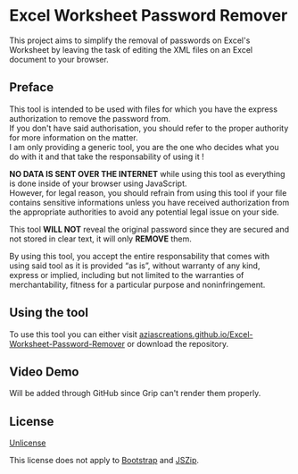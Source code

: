 # Excel Worksheet Password Remover

This project aims to simplify the removal of passwords on Excel's Worksheet by leaving the task of editing the XML files on an Excel document to your browser.

## Preface

This tool is intended to be used with files for which you have the express authorization to remove the password from.<br>
If you don't have said authorisation, you should refer to the proper authority for more information on the matter.<br>
I am only providing a generic tool, you are the one who decides what you do with it and that take the responsability of using it !

**NO DATA IS SENT OVER THE INTERNET** while using this tool as everything is done inside of your browser using JavaScript.<br>
However, for legal reason, you should refrain from using this tool if your file contains sensitive informations unless you have received authorization from the appropriate authorities to avoid any potential legal issue on your side.

This tool **WILL NOT** reveal the original password since they are secured and not stored in clear text, it will only **REMOVE** them.

By using this tool, you accept the entire responsability that comes with using said tool as it is provided “as is”, without warranty of any kind, express or implied, including but not limited to the warranties of merchantability, fitness for a particular purpose and noninfringement.

## Using the tool

To use this tool you can either visit [aziascreations.github.io/Excel-Worksheet-Password-Remover](https://aziascreations.github.io/Excel-Worksheet-Password-Remover) or download the repository.

## Video Demo

Will be added through GitHub since Grip can't render them properly.

## License

[Unlicense](LICENSE)

This license does not apply to [Bootstrap](https://getbootstrap.com/) and [JSZip](https://stuk.github.io/jszip/).
